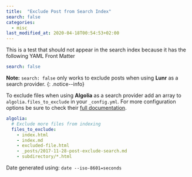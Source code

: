 ```yaml
---
title:  "Exclude Post from Search Index"
search: false
categories: 
  - misc
last_modified_at: 2020-04-18T00:54:53+02:00
---
```


This is a test that should not appear in the search index because it has the following YAML Front Matter

```yaml
search: false
```

**Note:** `search: false` only works to exclude posts when using **Lunr** as a search provider.
{: .notice--info}

To exclude files when using **Algolia** as a search provider add an array to `algolia.files_to_exclude` in your `_config.yml`. For more configuration options be sure to check their [full documentation](https://community.algolia.com/jekyll-algolia/options.html).

```yaml
algolia:
  # Exclude more files from indexing
  files_to_exclude:
    - index.html
    - index.md
    - excluded-file.html
    - _posts/2017-11-28-post-exclude-search.md
    - subdirectory/*.html
```

Date generated using: `date --iso-8601=seconds`
